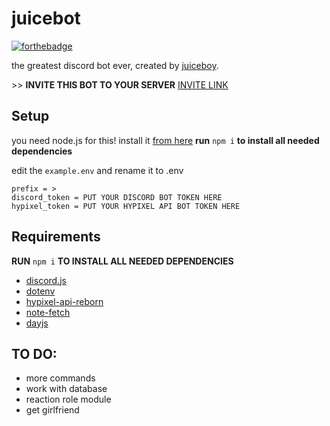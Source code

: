 # juicebot
[![forthebadge](https://forthebadge.com/images/badges/built-with-swag.svg)](https://forthebadge.com)

the greatest discord bot ever, created by [juiceboy](https://twitter.com/i/user/1026587028295704576).

\>\> **INVITE THIS BOT TO YOUR SERVER** [INVITE LINK](https://discord.com/oauth2/authorize?client_id=711802256697065505&scope=bot&permissions=604499014)

## Setup
you need node.js for this! install it [from here](https://nodejs.org/en/download/)
**run** `npm i` **to install all needed dependencies**

edit the `example.env` and rename it to .env
```
prefix = >
discord_token = PUT YOUR DISCORD BOT TOKEN HERE
hypixel_token = PUT YOUR HYPIXEL API BOT TOKEN HERE
```

## Requirements
**RUN** `npm i` **TO INSTALL ALL NEEDED DEPENDENCIES**
- [discord.js](https://www.npmjs.com/package/discord.js)
- [dotenv](https://www.npmjs.com/package/dotenv)
- [hypixel-api-reborn](https://www.npmjs.com/package/hypixel-api-reborn)
- [note-fetch](https://www.npmjs.com/package/node-fetch)
- [dayjs](https://www.npmjs.com/package/dayjs)


## TO DO:
- more commands
- work with database
- reaction role module
- get girlfriend
